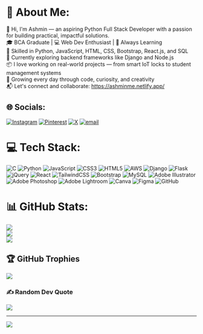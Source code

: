 # 💫 About Me:
👋 Hi, I'm Ashmin — an aspiring Python Full Stack Developer with a passion for building practical, impactful solutions.<br>🎓 BCA Graduate | 💻 Web Dev Enthusiast | 🚀 Always Learning<br>🔧 Skilled in Python, JavaScript, HTML, CSS, Bootstrap, React.js, and SQL<br>📍 Currently exploring backend frameworks like Django and Node.js<br>📦 I love working on real-world projects — from smart IoT locks to student management systems<br>🌱 Growing every day through code, curiosity, and creativity<br>📬 Let's connect and collaborate: https://ashminme.netlify.app/


## 🌐 Socials:
[![Instagram](https://img.shields.io/badge/Instagram-%23E4405F.svg?logo=Instagram&logoColor=white)](https://instagram.com/ashm11n) [![Pinterest](https://img.shields.io/badge/Pinterest-%23E60023.svg?logo=Pinterest&logoColor=white)](https://pinterest.com/ashminashref) [![X](https://img.shields.io/badge/X-black.svg?logo=X&logoColor=white)](https://x.com/ashminashref) [![email](https://img.shields.io/badge/Email-D14836?logo=gmail&logoColor=white)](mailto:ashminashraf07@gmail.com) 

# 💻 Tech Stack:
![C](https://img.shields.io/badge/c-%2300599C.svg?style=flat&logo=c&logoColor=white) ![Python](https://img.shields.io/badge/python-3670A0?style=flat&logo=python&logoColor=ffdd54) ![JavaScript](https://img.shields.io/badge/javascript-%23323330.svg?style=flat&logo=javascript&logoColor=%23F7DF1E) ![CSS3](https://img.shields.io/badge/css3-%231572B6.svg?style=flat&logo=css3&logoColor=white) ![HTML5](https://img.shields.io/badge/html5-%23E34F26.svg?style=flat&logo=html5&logoColor=white) ![AWS](https://img.shields.io/badge/AWS-%23FF9900.svg?style=flat&logo=amazon-aws&logoColor=white) ![Django](https://img.shields.io/badge/django-%23092E20.svg?style=flat&logo=django&logoColor=white) ![Flask](https://img.shields.io/badge/flask-%23000.svg?style=flat&logo=flask&logoColor=white) ![jQuery](https://img.shields.io/badge/jquery-%230769AD.svg?style=flat&logo=jquery&logoColor=white) ![React](https://img.shields.io/badge/react-%2320232a.svg?style=flat&logo=react&logoColor=%2361DAFB) ![TailwindCSS](https://img.shields.io/badge/tailwindcss-%2338B2AC.svg?style=flat&logo=tailwind-css&logoColor=white) ![Bootstrap](https://img.shields.io/badge/bootstrap-%238511FA.svg?style=flat&logo=bootstrap&logoColor=white) ![MySQL](https://img.shields.io/badge/mysql-4479A1.svg?style=flat&logo=mysql&logoColor=white) ![Adobe Illustrator](https://img.shields.io/badge/adobe%20illustrator-%23FF9A00.svg?style=flat&logo=adobe%20illustrator&logoColor=white) ![Adobe Photoshop](https://img.shields.io/badge/adobe%20photoshop-%2331A8FF.svg?style=flat&logo=adobe%20photoshop&logoColor=white) ![Adobe Lightroom](https://img.shields.io/badge/Adobe%20Lightroom-31A8FF.svg?style=flat&logo=Adobe%20Lightroom&logoColor=white) ![Canva](https://img.shields.io/badge/Canva-%2300C4CC.svg?style=flat&logo=Canva&logoColor=white) ![Figma](https://img.shields.io/badge/figma-%23F24E1E.svg?style=flat&logo=figma&logoColor=white) ![GitHub](https://img.shields.io/badge/github-%23121011.svg?style=flat&logo=github&logoColor=white)
# 📊 GitHub Stats:
![](https://github-readme-stats.vercel.app/api?username=ashminashref&theme=github_dark&hide_border=false&include_all_commits=false&count_private=false)<br/>
![](https://nirzak-streak-stats.vercel.app/?user=ashminashref&theme=github_dark&hide_border=false)<br/>
![](https://github-readme-stats.vercel.app/api/top-langs/?username=ashminashref&theme=github_dark&hide_border=false&include_all_commits=false&count_private=false&layout=compact)

## 🏆 GitHub Trophies
![](https://github-profile-trophy.vercel.app/?username=ashminashref&theme=transparent&no-frame=true&no-bg=false&margin-w=4)

### ✍️ Random Dev Quote
![](https://quotes-github-readme.vercel.app/api?type=horizontal&theme=light)

---
[![](https://visitcount.itsvg.in/api?id=ashminashref&icon=0&color=0)](https://visitcount.itsvg.in)

<!-- Proudly created with GPRM ( https://gprm.itsvg.in ) -->
